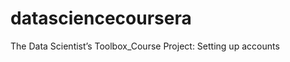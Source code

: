 datasciencecoursera
===================

The Data Scientist’s Toolbox_Course Project: Setting up accounts
